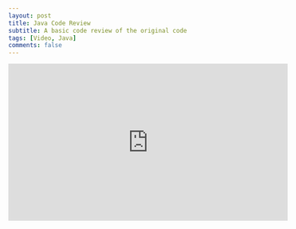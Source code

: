 ```yaml
---
layout: post
title: Java Code Review
subtitle: A basic code review of the original code
tags: [Video, Java]
comments: false
---
```


<iframe width="560" height="315" src="https://www.youtube.com/embed/PndpT8cy5F0" title="YouTube video player" frameborder="0" allow="accelerometer; autoplay; clipboard-write; encrypted-media; gyroscope; picture-in-picture; web-share" allowfullscreen></iframe>